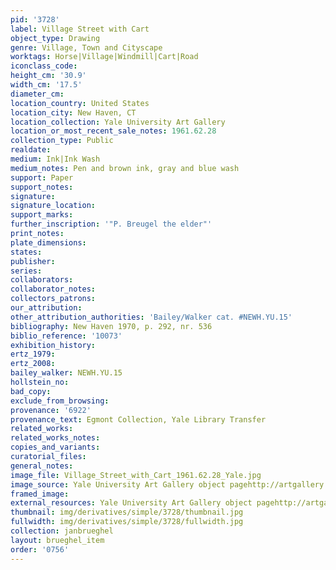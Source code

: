 ```yaml
---
pid: '3728'
label: Village Street with Cart
object_type: Drawing
genre: Village, Town and Cityscape
worktags: Horse|Village|Windmill|Cart|Road
iconclass_code:
height_cm: '30.9'
width_cm: '17.5'
diameter_cm:
location_country: United States
location_city: New Haven, CT
location_collection: Yale University Art Gallery
location_or_most_recent_sale_notes: 1961.62.28
collection_type: Public
realdate:
medium: Ink|Ink Wash
medium_notes: Pen and brown ink, gray and blue wash
support: Paper
support_notes:
signature:
signature_location:
support_marks:
further_inscription: '"P. Breugel the elder"'
print_notes:
plate_dimensions:
states:
publisher:
series:
collaborators:
collaborator_notes:
collectors_patrons:
our_attribution:
other_attribution_authorities: 'Bailey/Walker cat. #NEWH.YU.15'
bibliography: New Haven 1970, p. 292, nr. 536
biblio_reference: '10073'
exhibition_history:
ertz_1979:
ertz_2008:
bailey_walker: NEWH.YU.15
hollstein_no:
bad_copy:
exclude_from_browsing:
provenance: '6922'
provenance_text: Egmont Collection, Yale Library Transfer
related_works:
related_works_notes:
copies_and_variants:
curatorial_files:
general_notes:
image_file: Village_Street_with_Cart_1961.62.28_Yale.jpg
image_source: Yale University Art Gallery object pagehttp://artgallery.yale.edu/collections/objects/58563
framed_image:
external_resources: Yale University Art Gallery object pagehttp://artgallery.yale.edu/collections/objects/58563
thumbnail: img/derivatives/simple/3728/thumbnail.jpg
fullwidth: img/derivatives/simple/3728/fullwidth.jpg
collection: janbrueghel
layout: brueghel_item
order: '0756'
---
```

